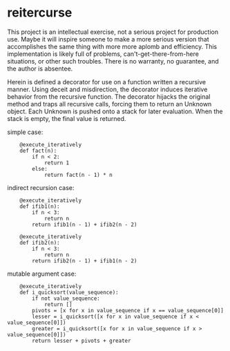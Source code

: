 # reitercurse

This project is an intellectual exercise, not a serious project for production use. Maybe it will inspire someone to make a more serious version that accomplishes the same thing with more more aplomb and efficiency.  This implementation is likely full of problems, can't-get-there-from-here situations, or other such troubles.  There is no warranty, no guarantee, and the author is absentee.  

Herein is defined a decorator for use on a function written a recursive manner. Using deceit and misdirection, the decorator induces iterative behavior from the recursive function. The decorator hijacks the original method and traps all recursive calls, forcing them to return an Unknown object.  Each Unknown is pushed onto a stack for later evaluation.  When the stack is empty, the final value is returned.

simple case:

        @execute_iteratively
        def fact(n):
            if n < 2:
                return 1
            else:
                return fact(n - 1) * n
                

indirect recursion case:

        @execute_iteratively
        def ifib1(n):
            if n < 3:
                return n
            return ifib1(n - 1) + ifib2(n - 2)

        @execute_iteratively
        def ifib2(n):
            if n < 3:
                return n
            return ifib2(n - 1) + ifib1(n - 2)


mutable argument case:

        @execute_iteratively
        def i_quicksort(value_sequence):
            if not value_sequence:
                return []
            pivots = [x for x in value_sequence if x == value_sequence[0]]
            lesser = i_quicksort([x for x in value_sequence if x < value_sequence[0]])
            greater = i_quicksort([x for x in value_sequence if x > value_sequence[0]])
            return lesser + pivots + greater

              
